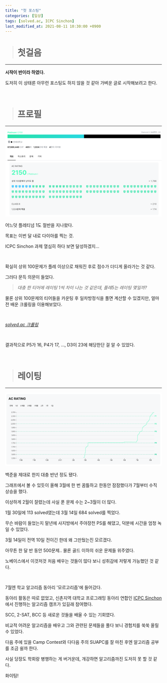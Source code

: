 ```yaml
---
title: "첫 포스팅"
categories: [일상]
tags: [solved.ac, ICPC Sinchon]
last_modified_at: 2021-08-11 10:30:00 +0900
---
```


> # 첫걸음
---

**시작이 반이라 하였다.**

도저히 이 상태론 아무런 포스팅도 하지 않을 것 같아 가벼운 글로 시작해보려고 한다.

<br>

> # 프로필
---

![<u>프로필</u>](/assets/images/2021_08_09/profile.PNG)

어느덧 플레티넘 1도 절반을 지나왔다.

목표는 이번 달 내로 다이아를 찍는 것.

ICPC Sinchon 과제 열심히 하다 보면 달성하겠지...

<br>

확실히 상위 100문제가 플레 이상으로 채워진 후로 점수가 더디게 올라가는 것 같다.

그러다 문득 의문이 들었다.

> *대충 한 티어에 레이팅 1씩 차이 나는 것 같은데, 플레5는 레이팅 몇일까?*

물론 상위 100문제의 티어들을 카운팅 후 일차방정식을 풀면 계산할 수 있겠지만, 얼마 전 배운 크롤링을 이용해보았다.

<br>

*[<u>solved.ac 크롤링</u>](https://cael0.github.io/python/crawling/)*

<br>

결과적으로 P5가 16, P4가 17, ..., D3이 23에 해당한단 걸 알 수 있었다.

<br>

> # 레이팅
---

![<u>레이팅</u>](/assets/images/2021_08_09/rating.PNG)

백준을 제대로 한지 대충 반년 정도 됐다.

그래프에서 볼 수 있듯이 올해 3월에 한 번 꿈틀하고 한동안 잠잠했다가 7월부터 수직 상승을 했다.

이상하게 2월이 잘렸는데 사실 푼 문제 수는 2~3월이 더 많다.

1월 30일에 113 solved였는데 3월 14일 684 solved를 찍었다.

무슨 바람이 들었는지 말년에 사지방에서 주야장천 PS를 해댔고, 덕분에 시간을 엄청 녹일 수 있었다.

3월 14일이 전역 10일 전이긴 한데 왜 그만뒀는진 모르겠다.

아무튼 한 달 반 동안 500문제.. 물론 골드 이하의 쉬운 문제들 위주였다.

노베이스에서 이것저것 처음 배우는 것들이 많다 보니 성취감에 저렇게 가능했던 것 같다.

<br>

7월엔 학교 알고리즘 동아리 '모르고리즘'에 들어갔다.

동아리 활동은 따로 없었고, 신촌지역 대학교 프로그래밍 동아리 연합인 [<u>ICPC Sinchon</u>](https://icpc-sinchon.io/)에서 진행하는 알고리즘 캠프가 있길래 참여했다.

SCC, 2-SAT, BCC 등 새로운 것들을 배울 수 있는 기회였다.

비교적 어려운 알고리즘을 배우고 그와 관련된 문제들을 풀다 보니 경험치를 쑥쑥 올릴 수 있었다.

다음 주에 있을 Camp Contest와 다다음 주의 SUAPC를 잘 마친 후엔 알고리즘 공부를 조금 쉴까 한다.

사실 당장도 학회랑 병행하는 게 버거운데, 개강하면 알고리즘까진 도저히 못 할 것 같다.

화이팅!